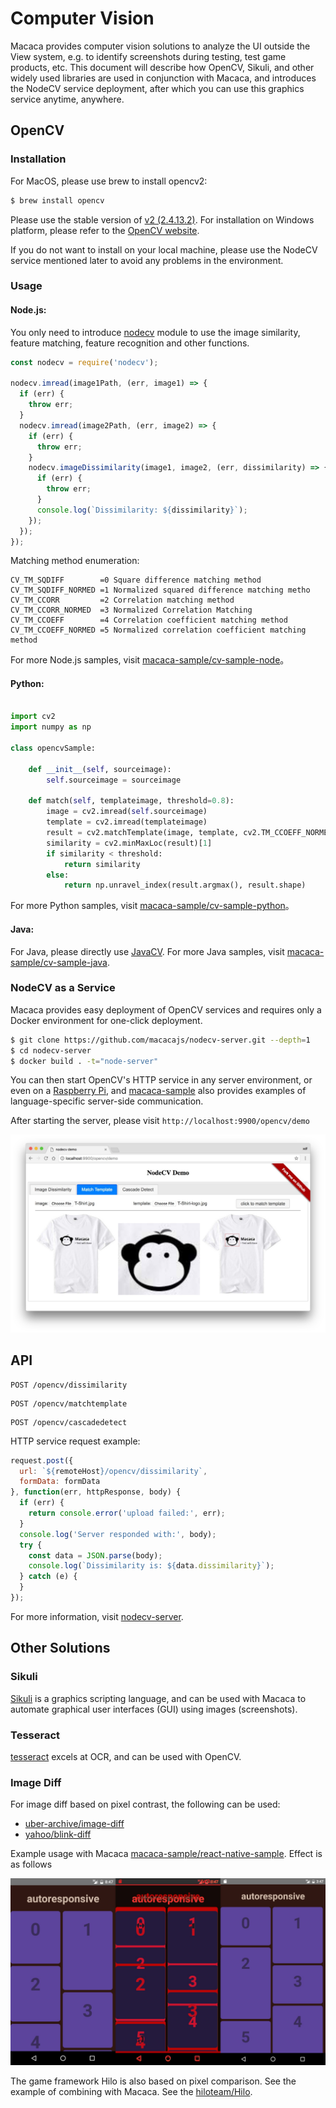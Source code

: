 # Computer Vision

Macaca provides computer vision solutions to analyze the UI outside the View system, e.g. to identify screenshots during testing, test game products, etc. This document will describe how OpenCV, Sikuli, and other widely used libraries are used in conjunction with Macaca, and introduces the NodeCV service deployment, after which you can use this graphics service anytime, anywhere.

## OpenCV

### Installation

For MacOS, please use brew to install opencv2:

```bash
$ brew install opencv
```

Please use the stable version of [v2 (2.4.13.2)](//codeload.github.com/opencv/opencv/zip/2.4.13.2). For installation on Windows platform, please refer to the [OpenCV website](//github.com/opencv/opencv). 

If you do not want to install on your local machine, please use the NodeCV service mentioned later to avoid any problems in the environment.

### Usage

#### Node.js:

You only need to introduce [nodecv](https://github.com/macacajs/nodecv) module to use the image similarity, feature matching, feature recognition and other functions. 

```javascript
const nodecv = require('nodecv');

nodecv.imread(image1Path, (err, image1) => {
  if (err) {
    throw err;
  }
  nodecv.imread(image2Path, (err, image2) => {
    if (err) {
      throw err;
    }
    nodecv.imageDissimilarity(image1, image2, (err, dissimilarity) => {
      if (err) {
        throw err;
      }
      console.log(`Dissimilarity: ${dissimilarity}`);
    });
  });
});
```

Matching method enumeration:

```
CV_TM_SQDIFF        =0 Square difference matching method
CV_TM_SQDIFF_NORMED =1 Normalized squared difference matching metho
CV_TM_CCORR         =2 Correlation matching method
CV_TM_CCORR_NORMED  =3 Normalized Correlation Matching
CV_TM_CCOEFF        =4 Correlation coefficient matching method
CV_TM_CCOEFF_NORMED =5 Normalized correlation coefficient matching method
```

For more Node.js samples, visit [macaca-sample/cv-sample-node](//github.com/macaca-sample/cv-sample-node)。

#### Python:

``` python

import cv2
import numpy as np

class opencvSample:

    def __init__(self, sourceimage):
        self.sourceimage = sourceimage

    def match(self, templateimage, threshold=0.8):
        image = cv2.imread(self.sourceimage)
        template = cv2.imread(templateimage)
        result = cv2.matchTemplate(image, template, cv2.TM_CCOEFF_NORMED)
        similarity = cv2.minMaxLoc(result)[1]
        if similarity < threshold:
            return similarity
        else:
            return np.unravel_index(result.argmax(), result.shape)
```

For more Python samples, visit [macaca-sample/cv-sample-python](//github.com/macaca-sample/cv-sample-python)。

#### Java:

For Java, please directly use [JavaCV](//github.com/bytedeco/javacv). For more Java samples, visit [macaca-sample/cv-sample-java](//github.com/macaca-sample/cv-sample-java).

### NodeCV as a Service

Macaca provides easy deployment of OpenCV services and requires only a Docker environment for one-click deployment.

```bash
$ git clone https://github.com/macacajs/nodecv-server.git --depth=1
$ cd nodecv-server
$ docker build . -t="node-server"
```
You can then start OpenCV's HTTP service in any server environment, or even on a [Raspberry Pi](//github.com/macacajs/nodecv-server/issues/1), and [macaca-sample](//github.com/macaca-sample) also provides examples of language-specific server-side communication.

After starting the server, please visit `http://localhost:9900/opencv/demo`

![](/assets/6d308bd9gy1fek6oa9i3vj21kw0zrn4y.jpg)

## API

```
POST /opencv/dissimilarity
```

```
POST /opencv/matchtemplate
```

```
POST /opencv/cascadedetect
```

HTTP service request example:

```javascript
request.post({
  url: `${remoteHost}/opencv/dissimilarity`,
  formData: formData
}, function(err, httpResponse, body) {
  if (err) {
    return console.error('upload failed:', err);
  }
  console.log('Server responded with:', body);
  try {
    const data = JSON.parse(body);
    console.log(`Dissimilarity is: ${data.dissimilarity}`);
  } catch (e) {
  }
});

```

For more information, visit [nodecv-server](//github.com/macacajs/nodecv-server). 

## Other Solutions

### Sikuli

[Sikuli](//github.com/sikuli/sikuli) is a graphics scripting language, and can be used with Macaca to automate graphical user interfaces (GUI) using images (screenshots).

### Tesseract

[tesseract](//github.com/tesseract-ocr/tesseract) excels at OCR, and can be used with OpenCV.

### Image Diff

For image diff based on pixel contrast, the following can be used:

- [uber-archive/image-diff](//github.com/uber-archive/image-diff)
- [yahoo/blink-diff](//github.com/yahoo/blink-diff) 

Example usage with Macaca [macaca-sample/react-native-sample](//github.com/macaca-sample/react-native-sample). Effect is as follows

![](/assets/6d308bd9gw1f3ymytc3mzj21kw0xpjx1.jpg)

The game framework Hilo is also based on pixel comparison. See the example of combining with Macaca. See the [hiloteam/Hilo](//github.com/hiloteam/Hilo).
